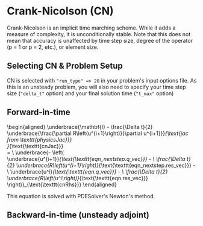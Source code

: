 # Crank-Nicolson (CN)

Crank-Nicolson is an implicit time marching scheme.
While it adds a measure of complexity, it is unconditionally stable. 
Note that this does not mean that accuracy is unaffected by time step size, 
degree of the operator (p = 1 or p = 2, etc.), or element size.

## Selecting CN & Problem Setup

CN is selected with `"run_type" => 20` in your problem's input options file.
As this is an unsteady problem, you will also need to specify your 
  time step size (`"delta_t"` option) and your final solution time (`"t_max"` option)


## Forward-in-time

\begin{aligned}
\underbrace{\mathbf{I} - \frac{\Delta t}{2} \underbrace{\frac{\partial R\left(u^{i+1}\right)}{\partial u^{i+1}}}_{\text{jac from \texttt{physicsJac}}} \
}_{\text{\texttt{cnJac}}} \
= \\
\underbrace{- \left( \
  \underbrace{u^{i+1}}_{\text{\texttt{eqn\_nextstep.q\_vec}}} - \ 
    \frac{\Delta t}{2} \underbrace{R\left(u^{i+1}\right)}_{\text{\texttt{eqn\_nextstep.res\_vec}}} - \ 
  \underbrace{u^i}_{\text{\texttt{eqn.q\_vec}}} - \ 
    \frac{\Delta t}{2} \underbrace{R\left(u^i\right)}_{\text{\texttt{eqn.res\_vec}}} \
\right)}_{\text{\texttt{cnRhs}}}
\end{aligned}

This equation is solved with PDESolver's Newton's method.

## Backward-in-time (unsteady adjoint)
